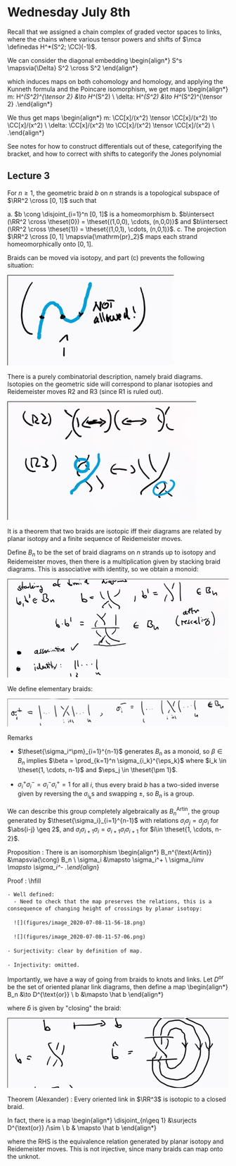 # Wednesday July 8th

Recall that we assigned a chain complex of graded vector spaces to links, where the chains where various tensor powers and shifts of $\mca \definedas H^*(S^2; \CC)(-1)$.

We can consider the diagonal embedding
\begin{align*}
S^s \mapsvia{\Delta} S^2 \cross S^2
\end{align*}

which induces maps on both cohomology and homology, and applying the Kunneth formula and the Poincare isomorphism, we get maps
\begin{align*}
m:      H^*(S^2)^{\tensor 2} &\to H^*(S^2) \\
\delta: H^*(S^2) &\to H^*(S^2)^{\tensor 2}
.\end{align*}

We thus get maps
\begin{align*}
m:        \CC[x]/(x^2) \tensor \CC[x]/(x^2) \to \CC[x]/(x^2) \\
\delta:   \CC[x]/(x^2) \to \CC[x]/(x^2) \tensor \CC[x]/(x^2) \\
.\end{align*}

See notes for how to construct differentials out of these, categorifying the bracket, and how to correct with shifts to categorify the Jones polynomial

## Lecture 3

For $n\geq 1$, the geometric braid $b$ on $n$ strands is a topological subspace of $\RR^2 \cross [0, 1]$ such that

a. $b \cong \disjoint_{i=1}^n [0, 1]$ is a homeomorphism
b. $b\intersect (\RR^2 \cross \theset{0}) = \theset{(1,0,0), \cdots, (n,0,0)}$ and
$b\intersect (\RR^2 \cross \theset{1}) = \theset{(1,0,1), \cdots, (n,0,1)}$.
c. The projection $\RR^2 \cross [0, 1] \mapsvia{\mathrm{pr}_2}$ maps each strand homeomorphically onto $[0, 1]$.


Braids can be moved via isotopy, and part (c) prevents the following situation:

![](figures/image_2020-07-08-11-38-02.png)

There is a purely combinatorial description, namely braid diagrams.
Isotopies on the geometric side will correspond to planar isotopies and Reidemeister moves R2 and R3 (since R1 is ruled out).

![](figures/image_2020-07-08-11-42-13.png)

It is a theorem that two braids are isotopic iff their diagrams are related by planar isotopy and a finite sequence of Reidemeister moves.

Define $B_n$ to be the set of braid diagrams on $n$ strands up to isotopy and Reidemeister moves, then there is a multiplication given by stacking braid diagrams.
This is associative with identity, so we obtain a monoid:

![](figures/image_2020-07-08-11-45-36.png)

We define elementary braids:

![](figures/image_2020-07-08-11-46-13.png)

Remarks

- $\theset{\sigma_i^\pm}_{i=1}^{n-1}$ generates $B_n$ as a monoid, so $\beta \in B_n$ implies $\beta = \prod_{k=1}^n \sigma_{i_k}^{\eps_k}$ where $i_k \in \theset{1, \cdots, n-1}$ and $\eps_j \in \theset{\pm 1}$.

- $\sigma_i^+ \sigma_i^- = \sigma_i^- \sigma_i^+ = 1$ for all $i$, thus every braid $b$ has a two-sided inverse given by reversing the $\sigma_{i_k}$s and swapping $\pm$, so $B_n$ is a group.

We can describe this group completely algebraically as $B_n^{\text{Artin}}$, the group generated by $\theset{\sigma_i}_{i=1}^{n-1}$ with relations $\sigma_i \sigma_j = \sigma_j \sigma_i$ for $\abs{i-j} \geq 2$, and $\sigma_i \sigma_{i+1} \sigma_i = \sigma_{i+1} \sigma_i \sigma_{i+1}$ for $i\in \theset{1, \cdots, n-2}$.

Proposition
: There is an isomorphism
\begin{align*}
B_n^{\text{Artin}} &\mapsvia{\cong} B_n \\
\sigma_i &\mapsto \sigma_i^+ \\
\sigma_i\inv *\mapsto \sigma_i^-
.\end{align*}

Proof
:   \hfill

    - Well defined:
      - Need to check that the map preserves the relations, this is a consequence of changing height of crossings by planar isotopy:

      ![](figures/image_2020-07-08-11-56-18.png)

      ![](figures/image_2020-07-08-11-57-06.png) 

    - Surjectivity: clear by definition of map.

    - Injectivity: omitted.

Importantly, we have a way of going from braids to knots and links.
Let $D^{\text{or}}$ be the set of oriented planar link diagrams, then define a map
\begin{align*}
B_n &\to D^{\text{or}} \\
b &\mapsto \hat b
\end{align*}

where $\hat b$ is given by "closing" the braid:

![](figures/image_2020-07-08-12-00-35.png)

Theorem (Alexander)
: Every oriented link in $\RR^3$ is isotopic to a closed braid.

In fact, there is a map
\begin{align*}
\disjoint_{n\geq 1} &\surjects D^{\text{or}} /\sim \\
b & \mapsto \hat b
\end{align*}
 
where the RHS is the equivalence relation generated by planar isotopy and Reidemeister moves.
This is not injective, since many braids can map onto the unknot.
